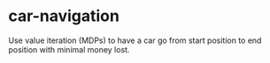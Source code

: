 # car-navigation
Use value iteration (MDPs) to have a car go from start position to end position with minimal money lost.
